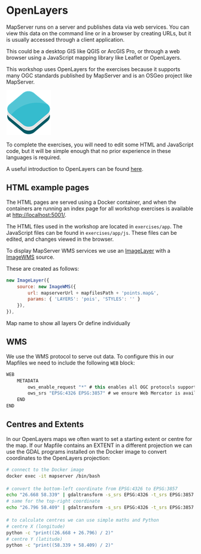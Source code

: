 # OpenLayers

MapServer runs on a server and publishes data via web services. You can view this data on the command line or in a browser by creating URLs, but it is usually accessed through a client application.

This could be a desktop GIS like QGIS or ArcGIS Pro, or through a web browser using a JavaScript mapping library like Leaflet or OpenLayers.

This workshop uses OpenLayers for the exercises because it supports many OGC standards published by MapServer and is an OSGeo project like MapServer.

![OpenLayers logo](../assets/images/OpenLayers_logo.png "OpenLayers logo")

To complete the exercises, you will need to edit some HTML and JavaScript code, but it will be simple enough that no prior experience in these languages is required.

A useful introduction to OpenLayers can be found [here](https://openlayers.org/workshop/en/).

## HTML example pages

The HTML pages are served using a Docker container, and when the containers are
running an index page for all workshop exercises is available at <http://localhost:5001/>. 

The HTML files used in the workshop are located in `exercises/app`.
The JavaScript files can be found in `exercises/app/js`. These files can be edited, and changes viewed in the browser. 

To display MapServer WMS services we use an [ImageLayer](https://openlayers.org/en/latest/apidoc/module-ol_layer_Image-ImageLayer.html) with a [ImageWMS](https://openlayers.org/en/latest/apidoc/module-ol_source_ImageWMS-ImageWMS.html) source.

These are created as follows:

```js
new ImageLayer({
    source: new ImageWMS({
        url: mapserverUrl + mapfilesPath + 'points.map&',
        params: { 'LAYERS': 'pois', 'STYLES': '' }
    }),
}),
```

Map name to show all layers
Or define individually

## WMS

We use the WMS protocol to serve out data. To configure this in our Mapfiles we need to include the following `WEB` block:

```scala
WEB
    METADATA
        ows_enable_request "*" # this enables all OGC protocols supported by MapServer
        ows_srs "EPSG:4326 EPSG:3857" # we ensure Web Mercator is available as this is the projection we use in our OL maps
    END
END
```

## Centres and Extents

In our OpenLayers maps we often want to set a starting extent or centre for the map. If our Mapfile contains an EXTENT in a different projection we can use the GDAL programs installed on the Docker image to convert coordinates to the OpenLayers projection:


```bash
# connect to the Docker image
docker exec -it mapserver /bin/bash

# convert the bottom-left coordinate from EPSG:4326 to EPSG:3857
echo "26.668 58.339" | gdaltransform -s_srs EPSG:4326 -t_srs EPSG:3857
# same for the top-right coordinate
echo "26.796 58.409" | gdaltransform -s_srs EPSG:4326 -t_srs EPSG:3857

# to calculate centres we can use simple maths and Python
# centre X (longitude)
python -c "print((26.668 + 26.796) / 2)"
# centre Y (latitude)
python -c "print((58.339 + 58.409) / 2)"
```